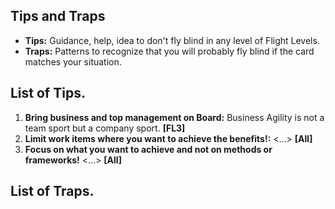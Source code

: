 ## Tips and Traps

* **Tips:** Guidance, help, idea to don't fly blind in any level of Flight Levels.
* **Traps:** Patterns to recognize that you will probably fly blind if the card matches your situation.

## List of Tips.

1. **Bring business and top management on Board:**  Business Agility is not a team sport but a company sport. **[FL3]**
2. **Limit work items where you want to achieve the benefits!:**  <...>  **[All]**
3. **Focus on what you want to achieve and not on methods or frameworks!** <...> **[All]**

## List of Traps.
